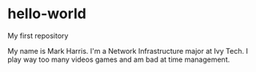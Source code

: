 # hello-world
My first repository

My name is Mark Harris. I'm a Network Infrastructure major at Ivy Tech.
I play way too many videos games and am bad at time management. 
